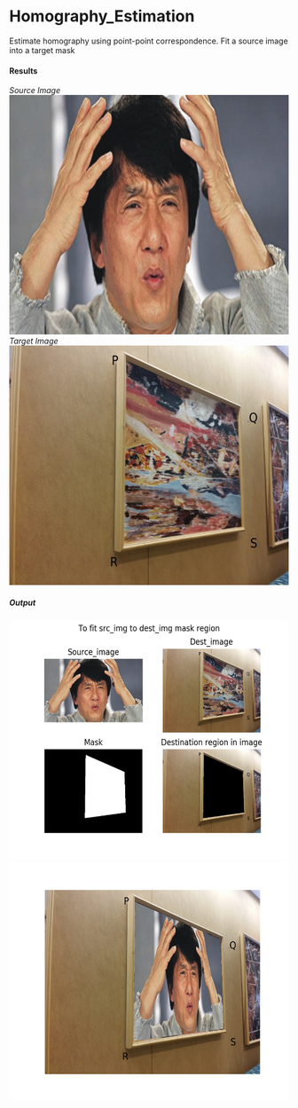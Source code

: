 # Homography_Estimation
Estimate homography using point-point correspondence. Fit a source image into a target mask

#### Results

_Source Image_
<br/>
<img src="https://github.com/aartighatkesar/Homography-Estimation/blob/master/input_imgs/Jackie.jpg" alt="Pic_28.jpg" width="768" height="432" />
<br/>
_Target Image_
<br/>
<img src="https://github.com/aartighatkesar/Homography-Estimation/blob/master/input_imgs/1.jpg" alt="Pic_28.jpg" width="768" height="432" />

##### Output
<img src="https://github.com/aartighatkesar/Homography-Estimation/blob/master/results/visualize_1.jpg" alt="Pic_28.jpg" width="768" height="432" />
<br/>
<img src="https://github.com/aartighatkesar/Homography-Estimation/blob/master/results/result_1.jpg" alt="Pic_28.jpg" width="768" height="432" />
<br/>